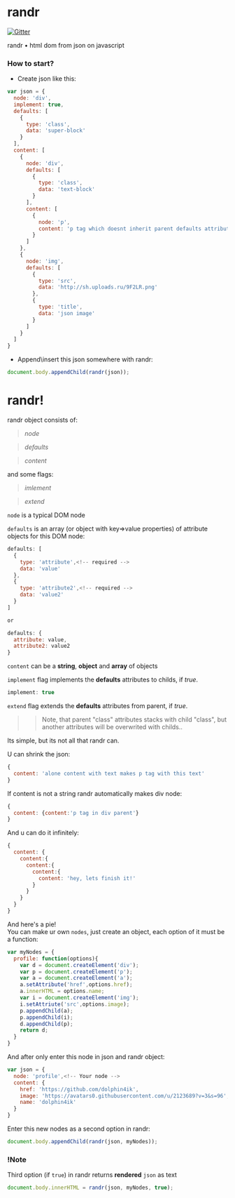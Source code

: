 # randr
[![Gitter](https://badges.gitter.im/Join%20Chat.svg)](https://gitter.im/dolphin4ik/randr?utm_source=badge&utm_medium=badge&utm_campaign=pr-badge&utm_content=body_badge)

randr • html dom from json on javascript

### How to start?

* Create json like this:
```javascript
var json = {
  node: 'div',
  implement: true,
  defaults: [
    {
      type: 'class',
      data: 'super-block'
    }
  ],
  content: [
    {
      node: 'div',
      defaults: [
        {
          type: 'class',
          data: 'text-block'
        }
      ],
      content: [
        {
          node: 'p',
          content: 'p tag which doesnt inherit parent defaults attributes, cause of a parents implement flag'
        }
      ]
    },
    {
      node: 'img',
      defaults: [
        {
          type: 'src',
          data: 'http://sh.uploads.ru/9F2LR.png'
        },
        {
          type: 'title',
          data: 'json image'
        }
      ]
    }
  ]
}
```

* Append\insert this json somewhere with randr:
```javascript
document.body.appendChild(randr(json));
```
# randr!

randr object consists of:

> *node*

> *defaults*

> *content*

and some flags:

> *imlement*

> *extend*

``node`` is a typical DOM node

``defaults`` is an array (or object with key=>value properties) of attribute objects for this DOM node:

```javascript
defaults: [
  {
    type: 'attribute',<!-- required -->
    data: 'value'
  },
  {
    type: 'attribute2',<!-- required -->
    data: 'value2'
  }
]

or

defaults: {
  attribute: value,
  attribute2: value2
}
```

``content`` can be a **string**, **object** and **array** of objects

``implement`` flag implements the **defaults** attributes to childs, if *true*. <!-- not required -->

```javascript
implement: true
```

``extend`` flag extends the **defaults** attributes from parent, if *true*. <!-- not required -->

>> Note, that parent "class" attributes stacks with child "class", but another attributes will be overwrited with childs..


Its simple, but its not all that randr can.

U can shrink the json:
```javascript
{
  content: 'alone content with text makes p tag with this text'
}
```
If content is not a string randr automatically makes div node:
```javascript
{
  content: {content:'p tag in div parent'}
}
```
And u can do it infinitely:
```javascript
{
  content: {
    content:{
      content:{
        content:{
          content: 'hey, lets finish it!'
        }
      }
    }
  }
}
```
And here's a pie!</br>
You can make ur own ``nodes``, just create an object, each option of it must be a function:

```js
var myNodes = {
  profile: function(options){
    var d = document.createElement('div');
    var p = document.createElement('p');
    var a = document.createElement('a');
    a.setAttribute('href',options.href);
    a.innerHTML = options.name;
    var i = document.createElement('img');
    i.setAttriute('src',options.image);
    p.appendChild(a);
    p.appendChild(i);
    d.appendChild(p);
    return d;
  }
}
```
And after only enter this node in json and randr object:

```js
var json = {
  node: 'profile',<!-- Your node -->
  content: {
    href: 'https://github.com/dolphin4ik',
    image: 'https://avatars0.githubusercontent.com/u/2123689?v=3&s=96',
    name: 'dolphin4ik'
  }
}
```
Enter this new nodes as a second option in randr:
```js
document.body.appendChild(randr(json, myNodes));
```


### !Note
Third option (if ``true``) in randr returns **rendered** ``json`` as text
```js
document.body.innerHTML = randr(json, myNodes, true);
```
